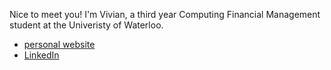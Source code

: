 Nice to meet you! I'm Vivian, a third year Computing Financial Management student at the Univeristy of Waterloo.


* [personal website](https://vivianyrguo.com/)
* [LinkedIn](https://www.linkedin.com/in/vivianvg/)

